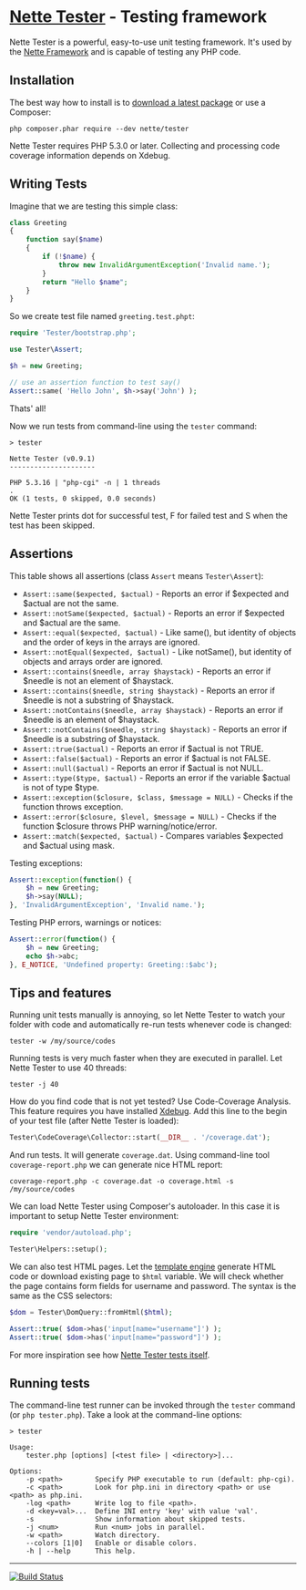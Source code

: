 [Nette Tester](http://tester.nette.org) - Testing framework
===========================================================

Nette Tester is a powerful, easy-to-use unit testing framework. It's used by
the [Nette Framework](http://nette.org) and is capable of testing any PHP code.


Installation
------------

The best way how to install is to [download a latest package](https://github.com/nette/tester/releases)
or use a Composer:

```
php composer.phar require --dev nette/tester
```

Nette Tester requires PHP 5.3.0 or later. Collecting and processing
code coverage information depends on Xdebug.


Writing Tests
-------------

Imagine that we are testing this simple class:

```php
class Greeting
{
	function say($name)
	{
		if (!$name) {
			throw new InvalidArgumentException('Invalid name.');
		}
		return "Hello $name";
	}
}
```

So we create test file named `greeting.test.phpt`:

```php
require 'Tester/bootstrap.php';

use Tester\Assert;

$h = new Greeting;

// use an assertion function to test say()
Assert::same( 'Hello John', $h->say('John') );
```

Thats' all!

Now we run tests from command-line using the `tester` command:

```
> tester

Nette Tester (v0.9.1)
---------------------

PHP 5.3.16 | "php-cgi" -n | 1 threads
.
OK (1 tests, 0 skipped, 0.0 seconds)
```

Nette Tester prints dot for successful test, F for failed test
and S when the test has been skipped.

Assertions
----------

This table shows all assertions (class `Assert` means `Tester\Assert`):

- `Assert::same($expected, $actual)` - Reports an error if $expected and $actual are not the same.
- `Assert::notSame($expected, $actual)` - Reports an error if $expected and $actual are the same.
- `Assert::equal($expected, $actual)` - Like same(), but identity of objects and the order of keys in the arrays are ignored.
- `Assert::notEqual($expected, $actual)` - Like notSame(), but identity of objects and arrays order are ignored.
- `Assert::contains($needle, array $haystack)` - Reports an error if $needle is not an element of $haystack.
- `Assert::contains($needle, string $haystack)` - Reports an error if $needle is not a substring of $haystack.
- `Assert::notContains($needle, array $haystack)` - Reports an error if $needle is an element of $haystack.
- `Assert::notContains($needle, string $haystack)` - Reports an error if $needle is a substring of $haystack.
- `Assert::true($actual)` - Reports an error if $actual is not TRUE.
- `Assert::false($actual)` - Reports an error if $actual is not FALSE.
- `Assert::null($actual)` - Reports an error if $actual is not NULL.
- `Assert::type($type, $actual)` -  Reports an error if the variable $actual is not of type $type.
- `Assert::exception($closure, $class, $message = NULL)` -  Checks if the function throws exception.
- `Assert::error($closure, $level, $message = NULL)` -  Checks if the function $closure throws PHP warning/notice/error.
- `Assert::match($expected, $actual)` - Compares variables $expected and $actual using mask.

Testing exceptions:

```php
Assert::exception(function() {
	$h = new Greeting;
	$h->say(NULL);
}, 'InvalidArgumentException', 'Invalid name.');
```

Testing PHP errors, warnings or notices:


```php
Assert::error(function() {
	$h = new Greeting;
	echo $h->abc;
}, E_NOTICE, 'Undefined property: Greeting::$abc');
```

Tips and features
-----------------

Running unit tests manually is annoying, so let Nette Tester to watch your folder
with code and automatically re-run tests whenever code is changed:

```
tester -w /my/source/codes
```

Running tests is very much faster when they are executed in parallel. Let Nette Tester
to use 40 threads:

```
tester -j 40
```

How do you find code that is not yet tested? Use Code-Coverage Analysis. This feature
requires you have installed [Xdebug](http://xdebug.org/). Add this line to the begin
of your test file (after Nette Tester is loaded):

```php
Tester\CodeCoverage\Collector::start(__DIR__ . '/coverage.dat');
```

And run tests. It will generate `coverage.dat`. Using command-line tool `coverage-report.php`
we can generate nice HTML report:

```
coverage-report.php -c coverage.dat -o coverage.html -s /my/source/codes
```

We can load Nette Tester using Composer's autoloader. In this case
it is important to setup Nette Tester environment:

```php
require 'vendor/autoload.php';

Tester\Helpers::setup();
```

We can also test HTML pages. Let the [template engine](http://latte.nette.org) generate
HTML code or download existing page to `$html` variable. We will check whether
the page contains form fields for username and password. The syntax is the
same as the CSS selectors:

```php
$dom = Tester\DomQuery::fromHtml($html);

Assert::true( $dom->has('input[name="username"]') );
Assert::true( $dom->has('input[name="password"]') );
```

For more inspiration see how [Nette Tester tests itself](https://github.com/nette/tester/tree/master/tests).


Running tests
-------------

The command-line test runner can be invoked through the `tester` command (or `php tester.php`). Take a look
at the command-line options:

```
> tester

Usage:
	tester.php [options] [<test file> | <directory>]...

Options:
	-p <path>        Specify PHP executable to run (default: php-cgi).
	-c <path>        Look for php.ini in directory <path> or use <path> as php.ini.
	-log <path>      Write log to file <path>.
	-d <key=val>...  Define INI entry 'key' with value 'val'.
	-s               Show information about skipped tests.
	-j <num>         Run <num> jobs in parallel.
	-w <path>        Watch directory.
	--colors [1|0]   Enable or disable colors.
	-h | --help      This help.
```

-----

[![Build Status](https://secure.travis-ci.org/nette/tester.png?branch=master)](http://travis-ci.org/nette/tester)
